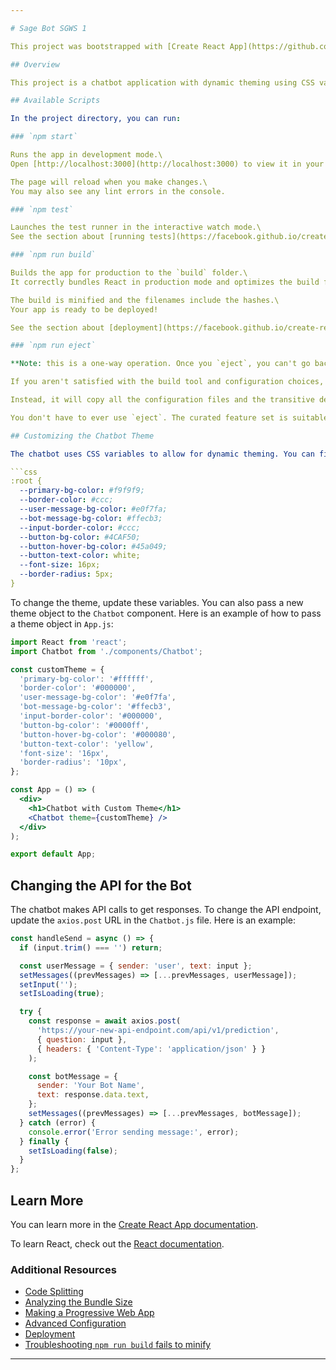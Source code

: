 ```yaml
---

# Sage Bot SGWS 1

This project was bootstrapped with [Create React App](https://github.com/facebook/create-react-app).

## Overview

This project is a chatbot application with dynamic theming using CSS variables. It demonstrates how to create a chatbot interface in React, dynamically update the theme, and interact with an external API.

## Available Scripts

In the project directory, you can run:

### `npm start`

Runs the app in development mode.\
Open [http://localhost:3000](http://localhost:3000) to view it in your browser.

The page will reload when you make changes.\
You may also see any lint errors in the console.

### `npm test`

Launches the test runner in the interactive watch mode.\
See the section about [running tests](https://facebook.github.io/create-react-app/docs/running-tests) for more information.

### `npm run build`

Builds the app for production to the `build` folder.\
It correctly bundles React in production mode and optimizes the build for the best performance.

The build is minified and the filenames include the hashes.\
Your app is ready to be deployed!

See the section about [deployment](https://facebook.github.io/create-react-app/docs/deployment) for more information.

### `npm run eject`

**Note: this is a one-way operation. Once you `eject`, you can't go back!**

If you aren't satisfied with the build tool and configuration choices, you can `eject` at any time. This command will remove the single build dependency from your project.

Instead, it will copy all the configuration files and the transitive dependencies (webpack, Babel, ESLint, etc) right into your project so you have full control over them. All of the commands except `eject` will still work, but they will point to the copied scripts so you can tweak them. At this point you're on your own.

You don't have to ever use `eject`. The curated feature set is suitable for small and middle deployments, and you shouldn't feel obligated to use this feature. However, we understand that this tool wouldn't be useful if you couldn't customize it when you are ready for it.

## Customizing the Chatbot Theme

The chatbot uses CSS variables to allow for dynamic theming. You can find and modify these variables in the `Chatbot.css` file. Here's an example of the CSS variables defined in the project:

```css
:root {
  --primary-bg-color: #f9f9f9;
  --border-color: #ccc;
  --user-message-bg-color: #e0f7fa;
  --bot-message-bg-color: #ffecb3;
  --input-border-color: #ccc;
  --button-bg-color: #4CAF50;
  --button-hover-bg-color: #45a049;
  --button-text-color: white;
  --font-size: 16px;
  --border-radius: 5px;
}
```

To change the theme, update these variables. You can also pass a new theme object to the `Chatbot` component. Here is an example of how to pass a theme object in `App.js`:

```jsx
import React from 'react';
import Chatbot from './components/Chatbot';

const customTheme = {
  'primary-bg-color': '#ffffff',
  'border-color': '#000000',
  'user-message-bg-color': '#e0f7fa',
  'bot-message-bg-color': '#ffecb3',
  'input-border-color': '#000000',
  'button-bg-color': '#0000ff',
  'button-hover-bg-color': '#000080',
  'button-text-color': 'yellow',
  'font-size': '16px',
  'border-radius': '10px',
};

const App = () => (
  <div>
    <h1>Chatbot with Custom Theme</h1>
    <Chatbot theme={customTheme} />
  </div>
);

export default App;
```

## Changing the API for the Bot

The chatbot makes API calls to get responses. To change the API endpoint, update the `axios.post` URL in the `Chatbot.js` file. Here is an example:

```jsx
const handleSend = async () => {
  if (input.trim() === '') return;

  const userMessage = { sender: 'user', text: input };
  setMessages((prevMessages) => [...prevMessages, userMessage]);
  setInput('');
  setIsLoading(true);

  try {
    const response = await axios.post(
      'https://your-new-api-endpoint.com/api/v1/prediction',
      { question: input },
      { headers: { 'Content-Type': 'application/json' } }
    );

    const botMessage = {
      sender: 'Your Bot Name',
      text: response.data.text,
    };
    setMessages((prevMessages) => [...prevMessages, botMessage]);
  } catch (error) {
    console.error('Error sending message:', error);
  } finally {
    setIsLoading(false);
  }
};
```

## Learn More

You can learn more in the [Create React App documentation](https://facebook.github.io/create-react-app/docs/getting-started).

To learn React, check out the [React documentation](https://reactjs.org/).

### Additional Resources

- [Code Splitting](https://facebook.github.io/create-react-app/docs/code-splitting)
- [Analyzing the Bundle Size](https://facebook.github.io/create-react-app/docs/analyzing-the-bundle-size)
- [Making a Progressive Web App](https://facebook.github.io/create-react-app/docs/making-a-progressive-web-app)
- [Advanced Configuration](https://facebook.github.io/create-react-app/docs/advanced-configuration)
- [Deployment](https://facebook.github.io/create-react-app/docs/deployment)
- [Troubleshooting `npm run build` fails to minify](https://facebook.github.io/create-react-app/docs/troubleshooting#npm-run-build-fails-to-minify)

---
```

